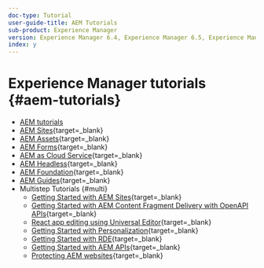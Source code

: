 ```yaml
---
doc-type: Tutorial
user-guide-title: AEM Tutorials
sub-product: Experience Manager
version: Experience Manager 6.4, Experience Manager 6.5, Experience Manager as a Cloud Service
index: y
---
```


# Experience Manager tutorials {#aem-tutorials}

+ [AEM tutorials](overview.md)
+ [AEM Sites](https://experienceleague.adobe.com/docs/experience-manager-learn/sites/overview.html){target=_blank}
+ [AEM Assets](https://experienceleague.adobe.com/docs/experience-manager-learn/assets/overview.html){target=_blank}
+ [AEM Forms](https://experienceleague.adobe.com/docs/experience-manager-learn/forms/overview.html){target=_blank}
+ [AEM as Cloud Service](https://experienceleague.adobe.com/docs/experience-manager-learn/cloud-service/overview.html){target=_blank}
+ [AEM Headless](https://experienceleague.adobe.com/docs/experience-manager-learn/getting-started-with-aem-headless/overview.html){target=_blank}
+ [AEM Foundation](https://experienceleague.adobe.com/docs/experience-manager-learn/cloud-service/overview.html){target=_blank}
+ [AEM Guides](https://experienceleague.adobe.com/docs/experience-manager-guides-learn/tutorials/overview.html){target=_blank}
+ Multistep Tutorials {#multi}
  + [Getting Started with AEM Sites](https://experienceleague.adobe.com/docs/experience-manager-learn/getting-started-wknd-tutorial-develop/overview.html){target=_blank}
  + [Getting Started with AEM Content Fragment Delivery with OpenAPI APIs](https://experienceleague.adobe.com/en/docs/experience-manager-learn/getting-started-with-aem-headless/open-api/basic/overview){target=_blank}
  + [React app editing using Universal Editor](https://experienceleague.adobe.com/en/docs/experience-manager-learn/cloud-service/developing/universal-editor/react-app-editing/overview){target=_blank}
  + [Getting Started with Personalization](https://experienceleague.adobe.com/en/docs/experience-manager-learn/cloud-service/personalization/overview){target=_blank}
  + [Getting Started with RDE](https://experienceleague.adobe.com/en/docs/experience-manager-learn/cloud-service/developing/rde/overview){target=_blank}
  + [Getting Started with AEM APIs](https://experienceleague.adobe.com/en/docs/experience-manager-learn/cloud-service/aem-apis/overview){target=_blank}
  + [Protecting AEM websites](https://experienceleague.adobe.com/en/docs/experience-manager-learn/cloud-service/security/traffic-filter-and-waf-rules/overview){target=_blank}
